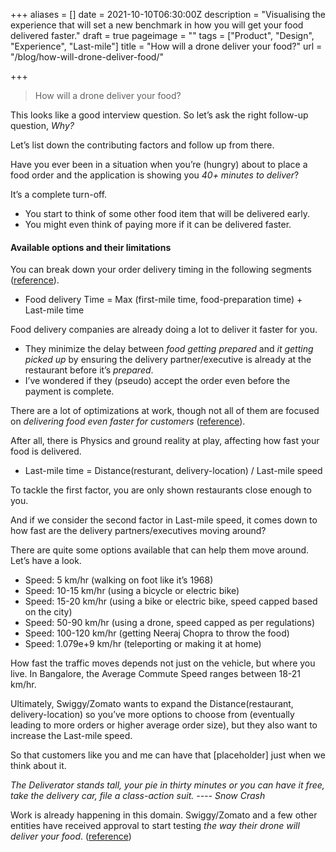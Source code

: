 +++
aliases = []
date = 2021-10-10T06:30:00Z
description = "Visualising the experience that will set a new benchmark in how you will get your food delivered faster."
draft = true
pageimage = ""
tags = ["Product", "Design", "Experience", "Last-mile"]
title = "How will a drone deliver your food?"
url = "/blog/how-will-drone-deliver-food/"

+++
> How will a drone deliver your food?

This looks like a good interview question. So let’s ask the right follow-up question, _Why?_

  
Let’s list down the contributing factors and follow up from there.

  
Have you ever been in a situation when you’re (hungry) about to place a food order and the application is showing you _40+ minutes to deliver_?

  
It’s a complete turn-off.

* You start to think of some other food item that will be delivered early.
* You might even think of paying more if it can be delivered faster.

#### Available options and their limitations

You can break down your order delivery timing in the following segments ([reference](https://bytes.swiggy.com/the-swiggy-delivery-challenge-part-one-6a2abb4f82f6)).

* Food delivery Time = Max (first-mile time, food-preparation time) + Last-mile time

  
Food delivery companies are already doing a lot to deliver it faster for you.

* They minimize the delay between _food getting prepared_ and _it getting picked up_ by ensuring the delivery partner/executive is already at the restaurant before it’s _prepared_.
* I’ve wondered if they (pseudo) accept the order even before the payment is complete.

There are a lot of optimizations at work, though not all of them are focused on _delivering food even faster for customers_ ([reference](https://bytes.swiggy.com/the-swiggy-delivery-challenge-part-two-f095930816e3)).

  
After all, there is Physics and ground reality at play, affecting how fast your food is delivered.

* Last-mile time = Distance(resturant, delivery-location) / Last-mile speed

To tackle the first factor, you are only shown restaurants close enough to you.

And if we consider the second factor in Last-mile speed, it comes down to how fast are the delivery partners/executives moving around?

There are quite some options available that can help them move around. Let’s have a look.

* Speed: 5 km/hr (walking on foot like it’s 1968)
* Speed: 10-15 km/hr (using a bicycle or electric bike)
* Speed: 15-20 km/hr (using a bike or electric bike, speed capped based on the city)
* Speed: 50-90 km/hr (using a drone, speed capped as per regulations)
* Speed: 100-120 km/hr (getting Neeraj Chopra to throw the food)
* Speed: 1.079e+9 km/hr (teleporting or making it at home)

How fast the traffic moves depends not just on the vehicle, but where you live. In Bangalore, the Average Commute Speed ranges between 18-21 km/hr.

Ultimately, Swiggy/Zomato wants to expand the Distance(restaurant, delivery-location) so you’ve more options to choose from (eventually leading to more orders or higher average order size), but they also want to increase the Last-mile speed.

So that customers like you and me can have that \[placeholder\] just when we think about it.

_The Deliverator stands tall, your pie in thirty minutes or you can have it free, take the delivery car, file a class-action suit. ---- Snow Crash_

  
Work is already happening in this domain. Swiggy/Zomato and a few other entities have received approval to start testing _the way their drone will deliver your food_. ([reference](https://www.livemint.com/companies/news/food-delivery-in-india-via-drones-zomato-swiggy-dunzo-can-start-testing-11591253543250.html))